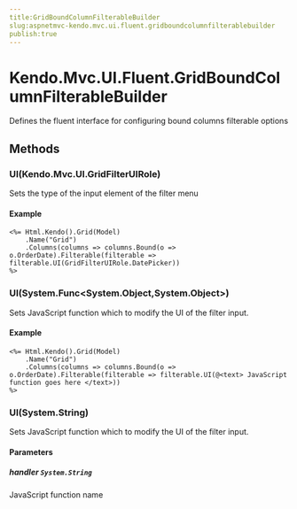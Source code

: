 ```yaml
---
title:GridBoundColumnFilterableBuilder
slug:aspnetmvc-kendo.mvc.ui.fluent.gridboundcolumnfilterablebuilder
publish:true
---
```


# Kendo.Mvc.UI.Fluent.GridBoundColumnFilterableBuilder
Defines the fluent interface for configuring bound columns filterable options



## Methods

### UI(Kendo.Mvc.UI.GridFilterUIRole)
Sets the type of the input element of the filter menu


#### Example

    <%= Html.Kendo().Grid(Model)
        .Name("Grid")
        .Columns(columns => columns.Bound(o => o.OrderDate).Filterable(filterable => filterable.UI(GridFilterUIRole.DatePicker))
    %>
        




### UI(System.Func\<System.Object,System.Object>)
Sets JavaScript function which to modify the UI of the filter input.


#### Example

    <%= Html.Kendo().Grid(Model)
        .Name("Grid")
        .Columns(columns => columns.Bound(o => o.OrderDate).Filterable(filterable => filterable.UI(@<text> JavaScript function goes here </text>))
    %>
        




### UI(System.String)
Sets JavaScript function which to modify the UI of the filter input.



#### Parameters

##### handler `System.String`
JavaScript function name





